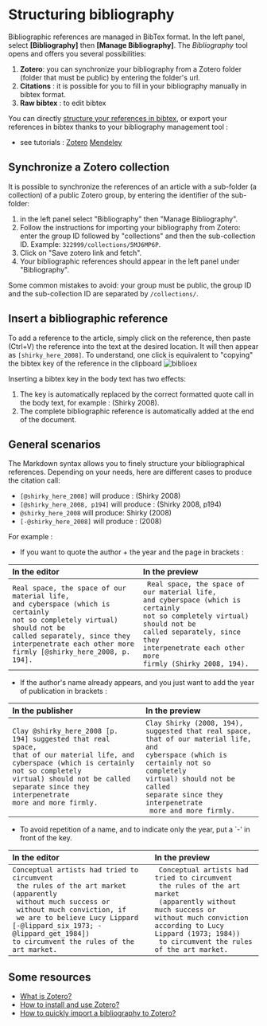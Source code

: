 # Structuring bibliography

Bibliographic references are managed in BibTex format. In the left panel, select **[Bibliography]** then **[Manage Bibliography]**. The *Bibliography* tool opens and offers you several possibilities:

1. **Zotero**: you can synchronize your bibliography from a Zotero folder (folder that must be public) by entering the folder's url.
2. **Citations** : it is possible for you to fill in your bibliography manually in bibtex format.
3. **Raw bibtex** : to edit bibtex

You can directly [structure your references in bibtex](http://www.andy-roberts.net/writing/latex/bibliographies), or export your references in bibtex thanks to your bibliography management tool :

- see tutorials : <a class="btn btn-info" href="http://archive.sens-public.org/IMG/pdf/Utiliser_Zotero.pdf" role="button">Zotero</a> <a class="btn btn-info" href="https://libguides.usask.ca/c.php?g=218034&p=1446316" role="button">Mendeley</a>

## Synchronize a Zotero collection

It is possible to synchronize the references of an article with a sub-folder (a collection) of a public Zotero group, by entering the identifier of the sub-folder:

1. in the left panel select "Bibliography" then "Manage Bibliography".
2. Follow the instructions for importing your bibliography from Zotero: enter the group ID followed by "collections" and then the sub-collection ID. Example: `322999/collections/5MJ6MP6P`.
3. Click on "Save zotero link and fetch".
4. Your bibliographic references should appear in the left panel under "Bibliography".

Some common mistakes to avoid: your group must be public, the group ID and the sub-collection ID are separated by `/collections/`.

## Insert a bibliographic reference

To add a reference to the article, simply click on the reference, then paste (Ctrl+V) the reference into the text at the desired location. It will then appear as `[shirky_here_2008]`. To understand, one click is equivalent to "copying" the bibtex key of the reference in the clipboard ![biblioex](uploads/images/biblioex.png)

Inserting a bibtex key in the body text has two effects:

1. The key is automatically replaced by the correct formatted quote call in the body text, for example : (Shirky 2008).
2. The complete bibliographic reference is automatically added at the end of the document.

## General scenarios

The Markdown syntax allows you to finely structure your bibliographical references. Depending on your needs, here are different cases to produce the citation call:
- `[@shirky_here_2008]` will produce : (Shirky 2008)
- `[@shirky_here_2008, p194]` will produce : (Shirky 2008, p194)
- `@shirky_here_2008` will produce: Shirky (2008)
- `[-@shirky_here_2008]` will produce : (2008)

For example :

- If you want to quote the author + the year and the page in brackets :

| In the editor | In the preview|
|:--|:--|
|`Real space, the space of our material life, `<br/>`and cyberspace (which is certainly `<br/>`not so completely virtual) should not be `<br/>`called separately, since they `<br/>`interpenetrate each other more `<br/>`firmly [@shirky_here_2008, p. 194]. `|` Real space, the space of our material life,`<br/>` and cyberspace (which is certainly `<br/>`not so completely virtual) should not be `<br/>`called separately, since they `<br/>`interpenetrate each other more `<br/>`firmly (Shirky 2008, 194).`|

- If the author's name already appears, and you just want to add the year of publication in brackets :

|In the publisher | In the preview|
|:--|:--|
|`Clay @shirky_here_2008 [p. 194] suggested that real space,`<br/>` that of our material life, and `<br/>`cyberspace (which is certainly not so completely `<br/>`virtual) should not be called `<br/>`separate since they interpenetrate `<br/>` more and more firmly. ` | `Clay Shirky (2008, 194), suggested that real space, `<br/>`that of our material life, and `<br/>`cyberspace (which is certainly not so completely `<br/>`virtual) should not be called `<br/>`separate since they interpenetrate `<br/>` more and more firmly.`|

- To avoid repetition of a name, and to indicate only the year, put a `-' in front of the key.


|In the editor | In the preview|
|:--|:--|
|`Conceptual artists had tried to circumvent`<br/>` the rules of the art market (apparently`<br/>` without much success or`<br/>` without much conviction, if`<br/>` we are to believe Lucy Lippard [-@lippard_six_1973; -@lippard_get_1984])`<br/>` to circumvent the rules of the art market. ` | ` Conceptual artists had tried to circumvent`<br/>` the rules of the art market`<br/>` (apparently without much success or`<br/>` without much conviction according to Lucy Lippard (1973; 1984)) `<br/>` to circumvent the rules of the art market.`|

## Some resources

- [What is Zotero?](http://editorialisation.org/ediwiki/index.php?title=Zotero)
- [How to install and use Zotero?](https://bib.umontreal.ca/citer/logiciels-bibliographiques/zotero/installer)
- [How to quickly import a bibliography to Zotero?](https://bib.umontreal.ca/citer/logiciels-bibliographiques/zotero/installer#h5o-13)
